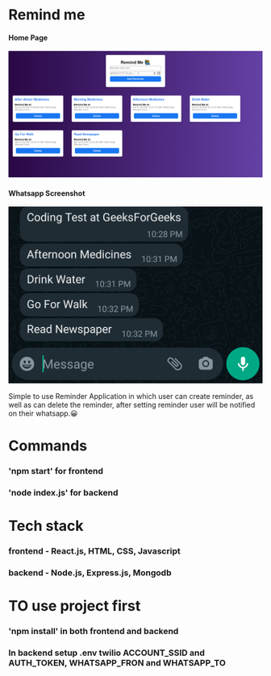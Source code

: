 # Remind me

#### Home Page
![Home Screen](image.png)

#### Whatsapp Screenshot
![Screenshot](img2.png)

Simple to use Reminder Application in which user can create reminder, as well as can delete the reminder, after setting reminder user will be notified on their whatsapp.😀

# Commands

### 'npm start' for frontend

### 'node index.js' for backend

# Tech stack

### frontend - React.js, HTML, CSS, Javascript
### backend - Node.js, Express.js, Mongodb

# TO use project first

### 'npm install' in both frontend and backend
### In backend setup .env twilio ACCOUNT_SSID and AUTH_TOKEN, WHATSAPP_FRON and WHATSAPP_TO
